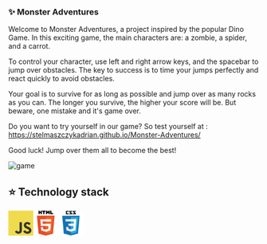 ### ✨ Monster Adventures



Welcome to Monster Adventures, a project inspired by the popular Dino Game. In this exciting game, the main characters are: a zombie, a spider, and a carrot.

To control your character, use left and right arrow keys, and the spacebar to jump over obstacles. The key to success is to time your jumps perfectly and react quickly to avoid obstacles.

Your goal is to survive for as long as possible and jump over as many rocks as you can. The longer you survive, the higher your score will be. But beware, one mistake and it's game over.

Do you want to try yourself in our game? So test yourself at : https://stelmaszczykadrian.github.io/Monster-Adventures/


Good luck! Jump over them all to become the best!


![game](https://user-images.githubusercontent.com/102509876/227776840-63184f2c-c3af-497d-b4f6-e16f0f69f6f0.gif)



## ⭐ Technology stack

<div>
<img align="left"alt="Java"width="50px"src="https://raw.githubusercontent.com/github/explore/80688e429a7d4ef2fca1e82350fe8e3517d3494d/topics/javascript/javascript.png" /> 
<img align="left"alt="Java"width="50px"src="https://raw.githubusercontent.com/github/explore/80688e429a7d4ef2fca1e82350fe8e3517d3494d/topics/html/html.png" />
<img align="left"alt="Java"width="50px"src="https://raw.githubusercontent.com/github/explore/80688e429a7d4ef2fca1e82350fe8e3517d3494d/topics/css/css.png" />
</div>
